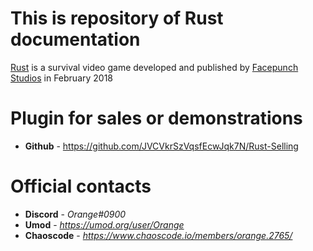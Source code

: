 # This is repository of Rust documentation

[Rust](https://rust.facepunch.com/) is a survival video game developed and published by [Facepunch Studios](https://facepunch.com/) in February 2018

# Plugin for sales or demonstrations
* **Github** - https://github.com/JVCVkrSzVqsfEcwJqk7N/Rust-Selling

# Official contacts
* **Discord** - *Orange#0900*
* **Umod** - *https://umod.org/user/Orange*
* **Chaoscode** - *https://www.chaoscode.io/members/orange.2765/*
